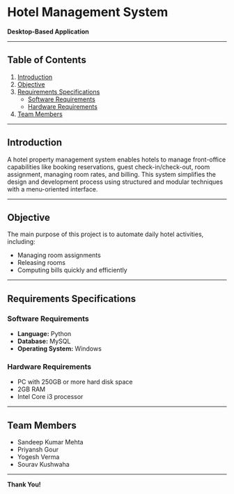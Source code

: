 # Hotel Management System

**Desktop-Based Application**

---

## Table of Contents

1. [Introduction](#introduction)
2. [Objective](#objective)
3. [Requirements Specifications](#requirements-specifications)
   - [Software Requirements](#software-requirements)
   - [Hardware Requirements](#hardware-requirements)
4. [Team Members](#team-members)

---

## Introduction

A hotel property management system enables hotels to manage front-office capabilities like booking reservations, guest check-in/check-out, room assignment, managing room rates, and billing. This system simplifies the design and development process using structured and modular techniques with a menu-oriented interface.

---

## Objective

The main purpose of this project is to automate daily hotel activities, including:

- Managing room assignments
- Releasing rooms
- Computing bills quickly and efficiently

---

## Requirements Specifications

### Software Requirements

- **Language:** Python
- **Database:** MySQL
- **Operating System:** Windows

### Hardware Requirements

- PC with 250GB or more hard disk space
- 2GB RAM
- Intel Core i3 processor

---

## Team Members

- Sandeep Kumar Mehta
- Priyansh Gour
- Yogesh Verma
- Sourav Kushwaha

---

**Thank You!**
